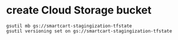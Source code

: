 # create Cloud Storage bucket

```shell
gsutil mb gs://smartcart-stagingization-tfstate
gsutil versioning set on gs://smartcart-stagingization-tfstate
```
